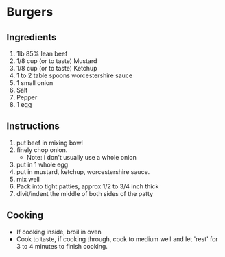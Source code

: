 # Burgers

## Ingredients

1. 1lb 85% lean beef
1. 1/8 cup (or to taste) Mustard
1. 1/8 cup (or to taste) Ketchup
1. 1 to 2 table spoons worcestershire sauce
1. 1 small onion
1. Salt
1. Pepper
1. 1 egg

## Instructions

1. put beef in mixing bowl
1. finely chop onion.
	* Note: i don't usually use a whole onion
1. put in 1 whole egg
1. put in mustard, ketchup, worcestershire sauce.
1. mix well
1. Pack into tight patties, approx 1/2 to 3/4 inch thick
1. divit/indent the middle of both sides of the patty

## Cooking

* If cooking inside, broil in oven
* Cook to taste, if cooking through, cook to medium well and let 'rest' for 3 to 4 minutes to finish cooking.
